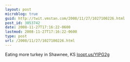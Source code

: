 ```yaml
---
layout: post
microblog: true
guid: http://twit.vmstan.com/2008/11/27/1027100226.html
post_id: 3053742
date: 2008-11-27T17:16:22-0600
lastmod: 2008-11-27T17:16:22-0600
type: post
url: /2008/11/27/1027100226.html
---
```

Eating more turkey in Shawnee, KS [loopt.us/YIPG2g](http://loopt.us/YIPG2g)
